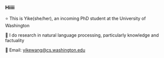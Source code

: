 ### Hiiii

⭐️ This is Yike(she/her), an incoming PhD student at the University of Washington

🌱 I do research in natural language processing, particularly knowledge and factuality

🌸 Email: yikewang@cs.washington.edu
